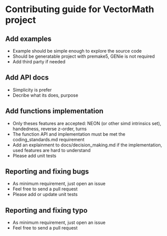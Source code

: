 # Contributing guide for VectorMath project

## Add examples
- Example should be simple enough to explore the source code
- Should be generatable project with premake5, GENie is not required
- Add third party if needed


## Add API docs
- Simplicity is prefer
- Decribe what its does, purpose


## Add functions implementation
- Only theses features are accepted: NEON (or other simd intrinsics set), handedness, reverse z-order, turns
- The function API and implementation must be met the coding_standards.md requirement
- Add an explainment to docs/decision_making.md if the implementation, used features are hard to understand
- Please add unit tests


## Reporting and fixing bugs
- As minimum requirement, just open an issue
- Feel free to send a pull request
- Please add or update unit tests


## Reporting and fixing typo
- As minimum requirement, just open an issue
- Feel free to send a pull request